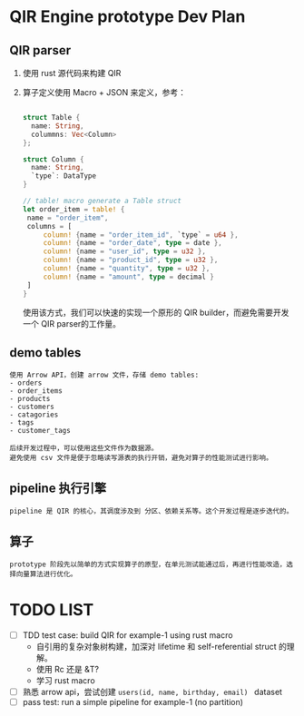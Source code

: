 # QIR Engine prototype Dev Plan

## QIR parser
1. 使用 rust 源代码来构建 QIR
2. 算子定义使用 Macro + JSON 来定义，参考：

   ```rust

   struct Table {
     name: String,
     colummns: Vec<Column>
   };

   struct Column {
     name: String,
     `type`: DataType
   }

   // table! macro generate a Table struct
   let order_item = table! {
    name = "order_item",
    columns = [
        column! {name = "order_item_id", `type` = u64 },
        column! {name = "order_date", type = date },
        column! {name = "user_id", type = u32 },
        column! {name = "product_id", type = u32 },
        column! {name = "quantity", type = u32 },
        column! {name = "amount", type = decimal }
    ]
   }
   ```   
   使用该方式，我们可以快速的实现一个原形的 QIR builder，而避免需要开发一个 QIR parser的工作量。

## demo tables
    使用 Arrow API，创建 arrow 文件，存储 demo tables:
    - orders
    - order_items
    - products
    - customers
    - catagories
    - tags
    - customer_tags

    后续开发过程中，可以使用这些文件作为数据源。
    避免使用 csv 文件是便于忽略读写源表的执行开销，避免对算子的性能测试进行影响。

## pipeline 执行引擎
    pipeline 是 QIR 的核心，其调度涉及到 分区、依赖关系等。这个开发过程是逐步迭代的。

## 算子
    prototype 阶段先以简单的方式实现算子的原型，在单元测试能通过后，再进行性能改造，选择向量算法进行优化。


# TODO LIST
- [ ] TDD test case: build QIR for example-1 using rust macro
  - 自引用的复杂对象树构建，加深对 lifetime 和 self-referential struct 的理解。
  - 使用 Rc<T> 还是 &T?
  - 学习 rust macro
- [ ] 熟悉 arrow api，尝试创建 `users(id, name, birthday, email) ` dataset
- [ ] pass test: run a simple pipeline for example-1 (no partition)